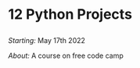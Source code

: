 # 12 Python Projects </p>
*Starting:* May 17th 2022  </p>
*About:*    A course on free code camp   
